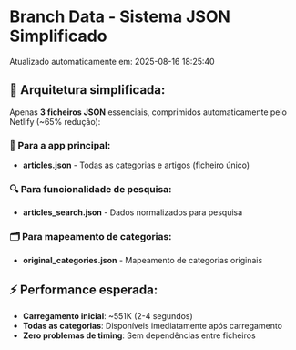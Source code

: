 # Branch Data - Sistema JSON Simplificado
Atualizado automaticamente em: 2025-08-16 18:25:40

## 🎯 Arquitetura simplificada:
Apenas **3 ficheiros JSON** essenciais, comprimidos automaticamente pelo Netlify (~65% redução):

### 📱 Para a app principal:
- **articles.json** - Todas as categorias e artigos (ficheiro único)

### 🔍 Para funcionalidade de pesquisa:
- **articles_search.json** - Dados normalizados para pesquisa

### 🗂️ Para mapeamento de categorias:
- **original_categories.json** - Mapeamento de categorias originais

## ⚡ Performance esperada:
- **Carregamento inicial**: ~551K (2-4 segundos)
- **Todas as categorias**: Disponíveis imediatamente após carregamento
- **Zero problemas de timing**: Sem dependências entre ficheiros
